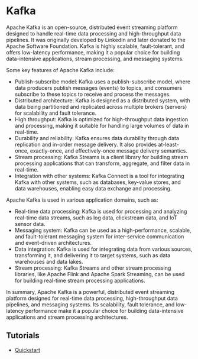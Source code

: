 # Kafka

Apache Kafka is an open-source, distributed event streaming platform designed
to handle real-time data processing and high-throughput data pipelines. It
was originally developed by LinkedIn and later donated to the Apache Software
Foundation. Kafka is highly scalable, fault-tolerant, and offers low-latency
performance, making it a popular choice for building data-intensive applications,
stream processing, and messaging systems.

Some key features of Apache Kafka include:

- Publish-subscribe model: Kafka uses a publish-subscribe model, where data
producers publish messages (events) to topics, and consumers subscribe to
these topics to receive and process the messages.
- Distributed architecture: Kafka is designed as a distributed system, with
data being partitioned and replicated across multiple brokers (servers) for
scalability and fault tolerance.
- High throughput: Kafka is optimized for high-throughput data ingestion and
processing, making it suitable for handling large volumes of data in real-time.
- Durability and reliability: Kafka ensures data durability through data replication
and in-order message delivery. It also provides at-least-once, exactly-once,
and effectively-once message delivery semantics.
- Stream processing: Kafka Streams is a client library for building stream
processing applications that can transform, aggregate, and filter data in
real-time.
- Integration with other systems: Kafka Connect is a tool for integrating
Kafka with other systems, such as databases, key-value stores, and data warehouses,
enabling easy data exchange and processing.

Apache Kafka is used in various application domains, such as:

- Real-time data processing: Kafka is used for processing and analyzing real-time
data streams, such as log data, clickstream data, and IoT sensor data.
- Messaging system: Kafka can be used as a high-performance, scalable, and
fault-tolerant messaging system for inter-service communication and event-driven
architectures.
- Data integration: Kafka is used for integrating data from various sources,
transforming it, and delivering it to target systems, such as data warehouses
and data lakes.
- Stream processing: Kafka Streams and other stream processing libraries, like
Apache Flink and Apache Spark Streaming, can be used for building real-time
stream processing applications.

In summary, Apache Kafka is a powerful, distributed event streaming platform
designed for real-time data processing, high-throughput data pipelines, and
messaging systems. Its scalability, fault tolerance, and low-latency performance
make it a popular choice for building data-intensive applications and stream
processing architectures.

## Tutorials

- [Quickstart](https://kafka.apache.org/quickstart)
